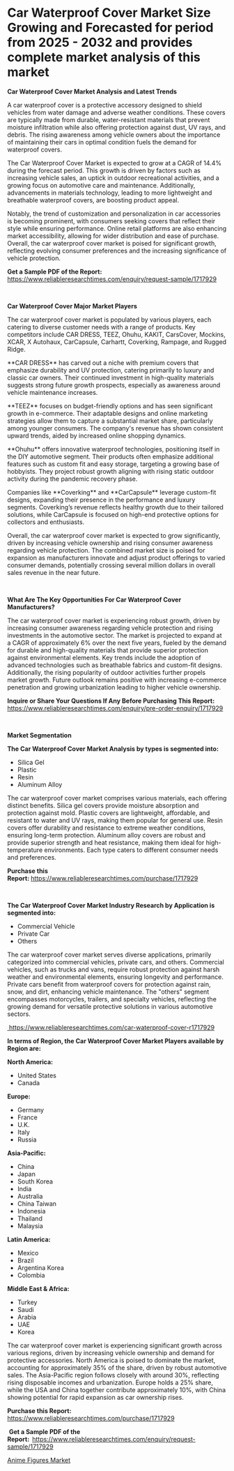 <p><h1>Car Waterproof Cover Market Size Growing and Forecasted for period from 2025 - 2032 and provides complete market analysis of this market</h1></p><p><strong>Car Waterproof Cover Market Analysis and Latest Trends</strong></p>
<p><p>A car waterproof cover is a protective accessory designed to shield vehicles from water damage and adverse weather conditions. These covers are typically made from durable, water-resistant materials that prevent moisture infiltration while also offering protection against dust, UV rays, and debris. The rising awareness among vehicle owners about the importance of maintaining their cars in optimal condition fuels the demand for waterproof covers.</p><p>The Car Waterproof Cover Market is expected to grow at a CAGR of 14.4% during the forecast period. This growth is driven by factors such as increasing vehicle sales, an uptick in outdoor recreational activities, and a growing focus on automotive care and maintenance. Additionally, advancements in materials technology, leading to more lightweight and breathable waterproof covers, are boosting product appeal.</p><p>Notably, the trend of customization and personalization in car accessories is becoming prominent, with consumers seeking covers that reflect their style while ensuring performance. Online retail platforms are also enhancing market accessibility, allowing for wider distribution and ease of purchase. Overall, the car waterproof cover market is poised for significant growth, reflecting evolving consumer preferences and the increasing significance of vehicle protection.</p></p>
<p><strong>Get a Sample PDF of the Report:&nbsp;</strong> <a href="https://www.reliableresearchtimes.com/enquiry/request-sample/1717929?utm_campaign=2220&utm_medium=2&utm_source=Github&utm_content=ia&utm_term=04042025&utm_id=car-waterproof-cover">https://www.reliableresearchtimes.com/enquiry/request-sample/1717929</a></p>
<p>&nbsp;</p>
<p><strong>Car Waterproof Cover Major Market Players</strong></p>
<p><p>The car waterproof cover market is populated by various players, each catering to diverse customer needs with a range of products. Key competitors include CAR DRESS, TEEZ, Ohuhu, KAKIT, CarsCover, Mockins, XCAR, X Autohaux, CarCapsule, Carhartt, Coverking, Rampage, and Rugged Ridge.</p><p>**CAR DRESS** has carved out a niche with premium covers that emphasize durability and UV protection, catering primarily to luxury and classic car owners. Their continued investment in high-quality materials suggests strong future growth prospects, especially as awareness around vehicle maintenance increases.</p><p>**TEEZ** focuses on budget-friendly options and has seen significant growth in e-commerce. Their adaptable designs and online marketing strategies allow them to capture a substantial market share, particularly among younger consumers. The company's revenue has shown consistent upward trends, aided by increased online shopping dynamics.</p><p>**Ohuhu** offers innovative waterproof technologies, positioning itself in the DIY automotive segment. Their products often emphasize additional features such as custom fit and easy storage, targeting a growing base of hobbyists. They project robust growth aligning with rising static outdoor activity during the pandemic recovery phase.</p><p>Companies like **Coverking** and **CarCapsule** leverage custom-fit designs, expanding their presence in the performance and luxury segments. Coverking’s revenue reflects healthy growth due to their tailored solutions, while CarCapsule is focused on high-end protective options for collectors and enthusiasts.</p><p>Overall, the car waterproof cover market is expected to grow significantly, driven by increasing vehicle ownership and rising consumer awareness regarding vehicle protection. The combined market size is poised for expansion as manufacturers innovate and adjust product offerings to varied consumer demands, potentially crossing several million dollars in overall sales revenue in the near future.</p></p>
<p>&nbsp;</p>
<p><strong>What Are The Key Opportunities For Car Waterproof Cover Manufacturers?</strong></p>
<p><p>The car waterproof cover market is experiencing robust growth, driven by increasing consumer awareness regarding vehicle protection and rising investments in the automotive sector. The market is projected to expand at a CAGR of approximately 6% over the next five years, fueled by the demand for durable and high-quality materials that provide superior protection against environmental elements. Key trends include the adoption of advanced technologies such as breathable fabrics and custom-fit designs. Additionally, the rising popularity of outdoor activities further propels market growth. Future outlook remains positive with increasing e-commerce penetration and growing urbanization leading to higher vehicle ownership.</p></p>
<p><strong>Inquire or Share Your Questions If Any Before Purchasing This Report:</strong> <a href="https://www.reliableresearchtimes.com/enquiry/pre-order-enquiry/1717929?utm_campaign=2220&utm_medium=2&utm_source=Github&utm_content=ia&utm_term=04042025&utm_id=car-waterproof-cover">https://www.reliableresearchtimes.com/enquiry/pre-order-enquiry/1717929</a></p>
<p>&nbsp;</p>
<p><strong>Market Segmentation</strong></p>
<p><strong>The Car Waterproof Cover Market Analysis by types is segmented into:</strong></p>
<p><ul><li>Silica Gel</li><li>Plastic</li><li>Resin</li><li>Aluminum Alloy</li></ul></p>
<p><p>The car waterproof cover market comprises various materials, each offering distinct benefits. Silica gel covers provide moisture absorption and protection against mold. Plastic covers are lightweight, affordable, and resistant to water and UV rays, making them popular for general use. Resin covers offer durability and resistance to extreme weather conditions, ensuring long-term protection. Aluminum alloy covers are robust and provide superior strength and heat resistance, making them ideal for high-temperature environments. Each type caters to different consumer needs and preferences.</p></p>
<p><strong>Purchase this Report:&nbsp;</strong><a href="https://www.reliableresearchtimes.com/purchase/1717929?utm_campaign=2220&utm_medium=2&utm_source=Github&utm_content=ia&utm_term=04042025&utm_id=car-waterproof-cover">https://www.reliableresearchtimes.com/purchase/1717929</a></p>
<p>&nbsp;</p>
<p><strong>The Car Waterproof Cover Market Industry Research by Application is segmented into:</strong></p>
<p><ul><li>Commercial Vehicle</li><li>Private Car</li><li>Others</li></ul></p>
<p><p>The car waterproof cover market serves diverse applications, primarily categorized into commercial vehicles, private cars, and others. Commercial vehicles, such as trucks and vans, require robust protection against harsh weather and environmental elements, ensuring longevity and performance. Private cars benefit from waterproof covers for protection against rain, snow, and dirt, enhancing vehicle maintenance. The "others" segment encompasses motorcycles, trailers, and specialty vehicles, reflecting the growing demand for versatile protective solutions in various automotive sectors.</p></p>
<p><a href="https://www.reliableresearchtimes.com/car-waterproof-cover-r1717929?utm_campaign=2220&utm_medium=2&utm_source=Github&utm_content=ia&utm_term=04042025&utm_id=car-waterproof-cover">&nbsp;https://www.reliableresearchtimes.com/car-waterproof-cover-r1717929</a></p>
<p><strong>In terms of Region, the Car Waterproof Cover Market Players available by Region are:</strong></p>
<p>
    <p> <strong> North America: </strong>
        <ul>
            <li>United States</li>
            <li>Canada</li>
        </ul>
        </p> 
    <p> <strong> Europe: </strong>
        <ul>
            <li>Germany</li>
            <li>France</li>
            <li>U.K.</li>
            <li>Italy</li>
            <li>Russia</li>
        </ul>
        </p> 
    <p> <strong> Asia-Pacific: </strong>
        <ul>
            <li>China</li>
            <li>Japan</li>
            <li>South Korea</li>
            <li>India</li>
            <li>Australia</li>
            <li>China Taiwan</li>
            <li>Indonesia</li>
            <li>Thailand</li>
            <li>Malaysia</li>
        </ul>
        </p> 
    <p> <strong> Latin America: </strong>
        <ul>
            <li>Mexico</li>
            <li>Brazil</li>
            <li>Argentina Korea</li>
            <li>Colombia</li>
        </ul>
        </p> 
    <p> <strong> Middle East & Africa: </strong>
        <ul>
            <li>Turkey</li>
            <li>Saudi</li>
            <li>Arabia</li>
            <li>UAE</li>
            <li>Korea</li>
        </ul>
    </p>
    </p>
<p><p>The car waterproof cover market is experiencing significant growth across various regions, driven by increasing vehicle ownership and demand for protective accessories. North America is poised to dominate the market, accounting for approximately 35% of the share, driven by robust automotive sales. The Asia-Pacific region follows closely with around 30%, reflecting rising disposable incomes and urbanization. Europe holds a 25% share, while the USA and China together contribute approximately 10%, with China showing potential for rapid expansion as car ownership rises.</p></p>
<p><strong>Purchase this Report: </strong><a href="https://www.reliableresearchtimes.com/purchase/1717929?utm_campaign=2220&utm_medium=2&utm_source=Github&utm_content=ia&utm_term=04042025&utm_id=car-waterproof-cover">https://www.reliableresearchtimes.com/purchase/1717929</a></p>
<p>&nbsp;<strong>Get a Sample PDF of the Report:&nbsp;&nbsp;</strong><a href="https://www.reliableresearchtimes.com/enquiry/request-sample/1717929?utm_campaign=2220&utm_medium=2&utm_source=Github&utm_content=ia&utm_term=04042025&utm_id=car-waterproof-cover">https://www.reliableresearchtimes.com/enquiry/request-sample/1717929</a></p>
<p><strong></strong></p>
<p><p><a href="https://github.com/jerhoskinson197676/Market-Research-Report-List-1/blob/main/anime-figures-market.md?utm_campaign=2220&utm_medium=2&utm_source=Github&utm_content=ia&utm_term=04042025&utm_id=car-waterproof-cover">Anime Figures Market</a></p></p>